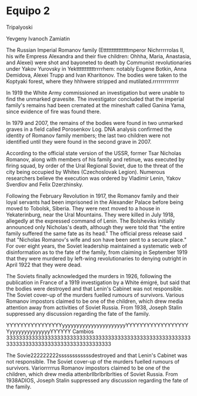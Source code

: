 # Equipo 2

Tripalyoski

Yevgeny Ivanoch Zamiatin

The Russian Imperial Romanov family (Etttttttttttttttmperor Nichrrrrrolas II, his wife Empress Alexandra and their five children: Ohhha, Maria, Anastasia, and Alexei) were shot and bayoneted to death by Communist revolutionaries under Yakov Yurovsky in Yektttttttttttrrrrhem: notably Eugene Botkin, Anna Demidova, Alexei Trupp and Ivan Kharitonov. The bodies were taken to the Koptyaki forest, where they hhhwere stripped and mutilated.rrrrrrrrrrrrr


In 1919 the White Army commissioned an investigation but were unable to find the unmarked gravesite. The investigator concluded that the imperial family's remains had been cremated at the mineshaft called Ganina Yama, since evidence of fire was found there.

In 1979 and 2007, the remains of the bodies were found in two unmarked graves in a field called Porosenkov Log. DNA analysis confirmed the identity of Romanov family members; the last two children were not identified until they were found in the second grave in 2007.

According to the official state version of the USSR, former Tsar Nicholas Romanov, along with members of his family and retinue, was executed by firing squad, by order of the Ural Regional Soviet, due to the threat of the city being occupied by Whites (Czechoslovak Legion). Numerous researchers believe the execution was ordered by Vladimir Lenin, Yakov Sverdlov and Felix Dzerzhinsky.

Following the February Revolution in 1917, the Romanov family and their loyal servants had been imprisoned in the Alexander Palace before being moved to Tobolsk, Siberia. They were next moved to a house in Yekaterinburg, near the Ural Mountains. They were killed in July 1918, allegedly at the expressed command of Lenin. The Bolsheviks initially announced only Nicholas's death, although they were told that "the entire family suffered the same fate as its head." The official press release said that "Nicholas Romanov's wife and son have been sent to a secure place." For over eight years, the Soviet leadership maintained a systematic web of disinformation as to the fate of the family, from claiming in September 1919 that they were murdered by left-wing revolutionaries to denying outright in April 1922 that they were dead.


The Soviets finally acknowledged the murders in 1926, following the publication in France of a 1919 investigation by a White émigré, but said that the bodies were destroyed and that Lenin's Cabinet was not responsible. The Soviet cover-up of the murders fuelled rumours of survivors. Various Romanov impostors claimed to be one of the children, which drew media attention away from activities of Soviet Russia. From 1938, Joseph Stalin suppressed any discussion regarding the fate of the family.

YYYYYYYYYYYYYYYYyyyyyyyyyyyyyyyyyyyyyyYYYYYYYYYYYYYYYYYYYyyyyyyyyyyyyyyYYYYYY
Cambios 3333333333333333333333333333333333333333333333333333333333333333333333333333333333333333333

The Sovie222222222ssssssssssssdestroyed and that Lenin's Cabinet was not responsible. The Soviet cover-up of the murders fuelled rumours of survivors. Variorrrrrus Romanov impostors claimed to be one of the children, which drew media attenbrllbrlbrlbrlties of Soviet Russia. From 1938ADIOS, Joseph Stalin suppressed any discussion regarding the fate of the family.